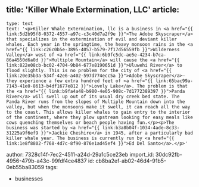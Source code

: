 title: 'Killer Whale Extermination, LLC'
article:
  -
    type: text
    text: '<p>Killer Whale Extermination, llc is a business in <a href="{{ link:5d2b95f8-0372-4557-a97c-c3c40d7a2f9e }}">The Adobe Skyscraper</a> that specializes in the extermination of evil and deviant killer whales. Each year in the springtime, the heavy monsoon rains in the <a href="{{ link:c26c0b5e-3895-4057-b579-7f17d56559fb }}">Wilderness Valley</a> west of <a href="{{ link:6b9fc5dc-ae5e-4234-b7ca-86a4550d6a0d }}">Multiple Mountain</a> will cause the <a href="{{ link:822e08cb-bc02-4704-9b84-677e8190651d }}">Uluwehi River</a> to flood slightly. This is no problem for the city of <a href="{{ link:20e35b3a-534f-42e6-a402-597d774ecc5a }}">Adobe Skyscraper</a>—they experience a few extra hundred feet of <a href="{{ link:65bac99a-7143-41e0-8613-b4df1677e812 }}">Lovely Lake</a>. The problem is that the <a href="{{ link:b9fa4a48-b980-4e05-908c-7d1772389397 }}">Panda River</a> will swell up out of its usual dry creek bed state. The Panda River runs from the slopes of Multiple Mountain down into the valley, but when the monsoons make it swell, it can reach all the way to the coast. This allows killer whales to gain entry to the interior of the continent, where they plow upstream looking for easy meals like cows quenching themselves or beach people having fun.</p><p>The business was started by <a href="{{ link:b3a8b04f-1034-4ade-8c33-31225a9f6ef9 }}">Jackie Cheshire</a> in 1945, after a particularly bad killer whale year. The business is currently run by <a href="{{ link:1e8f8802-f768-4d7c-8f90-876e1ad45ef4 }}">Ed Del Santo</a>.</p>'
author: 7328c14f-7ec2-4511-a24d-29a1c5ce23eb
import_id: 30dc92fb-4956-479b-a43c-99fdf4ce4837
id: cb8ba2ef-ab02-46d4-91b5-0eb55ba83059
tags:
  - businesses
